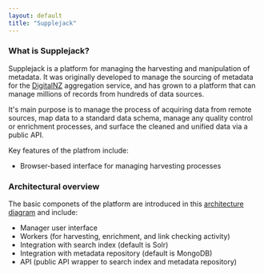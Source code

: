 ```yaml
---
layout: default
title: "Supplejack"
---
```


### What is Supplejack?

Supplejack is a platform for managing the harvesting and manipulation of metadata. It was originally developed to manage the sourcing of metadata for the [DigitalNZ](http://www.digitalnz.org/) aggregation service, and has grown to a platform that can manage millions of records from hundreds of data sources.

It's main purpose is to manage the process of acquiring data from remote sources, map data to a standard data schema, manage any quality control or enrichment processes, and surface the cleaned and unified data via a public API.

Key features of the platfrom include:

* Browser-based interface for managing harvesting processes


### Architectural overview

The basic componets of the platform are introduced in this [architecture diagram](https://drive.google.com/file/d/0B63EYVIeMWSfc0R5empaYWxSaHM/edit?usp=sharing) and include:

* Manager user interface
* Workers (for harvesting, enrichment, and link checking activity)
* Integration with search index (default is Solr) 
* Integration with metadata repository (default is MongoDB)
* API (public API wrapper to search index and metadata repository)
